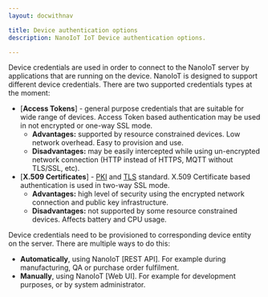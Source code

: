 ```yaml
---
layout: docwithnav

title: Device authentication options
description: NanoIoT IoT Device authentication options.

---
```


Device credentials are used in order to connect to the NanoIoT server by applications that are running on the device.
NanoIoT is designed to support different device credentials. There are two supported credentials types at the moment:

 - [**Access Tokens**] - general purpose credentials that are suitable for wide range of devices. 
 Access Token based authentication may be used in not encrypted or one-way SSL mode.
   - **Advantages:** supported by resource constrained devices. Low network overhead. Easy to provision and use.
   - **Disadvantages:** may be easily intercepted while using un-encrypted network connection (HTTP instead of HTTPS, MQTT without TLS/SSL, etc).
 - [**X.509 Certificates**] - [PKI](https://en.wikipedia.org/wiki/Public_key_infrastructure) and [TLS](https://en.wikipedia.org/wiki/Transport_Layer_Security) standard. 
 X.509 Certificate based authentication is used in two-way SSL mode.
   - **Advantages:** high level of security using the encrypted network connection and public key infrastructure.
   - **Disadvantages:** not supported by some resource constrained devices. Affects battery and CPU usage.

Device credentials need to be provisioned to corresponding device entity on the server. 
There are multiple ways to do this:

 - **Automatically**, using NanoIoT [REST API]. For example during manufacturing, QA or purchase order fulfilment.
 - **Manually**, using NanoIoT [Web UI]. For example for development purposes, or by system administrator.


